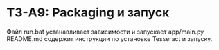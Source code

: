 # ТЗ-A9: Packaging и запуск
Файл run.bat устанавливает зависимости и запускает app/main.py
README.md содержит инструкции по установке Tesseract и запуску.
